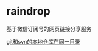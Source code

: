 raindrop
========

基于微信订阅号的网页链接分享服务

[git和svn的本地仓库在同一目录](https://github.com/hubugui/raindrop/wiki/git%E5%92%8Csvn%E7%9A%84%E6%9C%AC%E5%9C%B0%E4%BB%93%E5%BA%93%E5%9C%A8%E5%90%8C%E4%B8%80%E7%9B%AE%E5%BD%95)